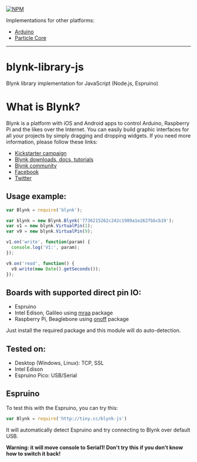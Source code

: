 [![NPM](https://nodei.co/npm/blynk-library.png?downloads=true&downloadRank=true&stars=true)](https://nodei.co/npm/blynk-library/)

Implementations for other platforms:
* [Arduino](https://github.com/blynkkk/blynk-library)
* [Particle Core](https://github.com/vshymanskyy/blynk-library-spark)

__________

# blynk-library-js
Blynk library implementation for JavaScript (Node.js, Espruino)

# What is Blynk?
Blynk is a platform with iOS and Android apps to control Arduino, Raspberry Pi and the likes over the Internet.
You can easily build graphic interfaces for all your projects by simply dragging and dropping widgets.
If you need more information, please follow these links:

* [Kickstarter campaign](https://www.kickstarter.com/projects/167134865/blynk-build-an-app-for-your-arduino-project-in-5-m/description)
* [Blynk downloads, docs, tutorials](http://www.blynk.cc)
* [Blynk community](http://community.blynk.cc)
* [Facebook](http://www.fb.com/blynkapp)
* [Twitter](http://twitter.com/blynk_app)

## Usage example:
```js
var Blynk = require('blynk');

var blynk = new Blynk.Blynk('7736215262c242c1989a1e262fbbcb19');
var v1 = new blynk.VirtualPin(1);
var v9 = new blynk.VirtualPin(9);

v1.on('write', function(param) {
  console.log('V1:', param);
});

v9.on('read', function() {
  v9.write(new Date().getSeconds());
});
```

## Boards with supported direct pin IO:
* Espruino
* Intel Edison, Galileo using [mraa](https://www.npmjs.com/package/mraa) package
* Raspberry Pi, Beaglebone using [onoff](https://www.npmjs.com/package/onoff) package

Just install the required package and this module will do auto-detection.

## Tested on:
* Desktop (Windows, Linux): TCP, SSL
* Intel Edison
* Espruino Pico: USB/Serial

## Espruino
To test this with the Espruino, you can try this:
```js
var Blynk = require('http://tiny.cc/blynk-js')
```
It will automatically detect Espruino and try connecting to Blynk over default USB.

**Warning: it will move console to Serial1! Don't try this if you don't know how to switch it back!**
